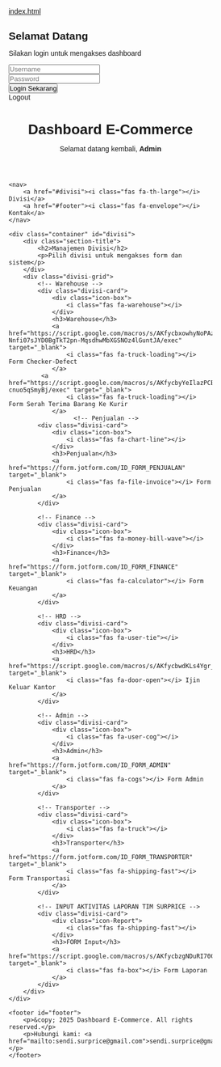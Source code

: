[index.html](https://github.com/user-attachments/files/23016881/index.html)
<html lang="id">
<head>
<meta charset="UTF-8">
<meta name="viewport" content="width=device-width, initial-scale=1.0">
<title>Dashboard E-Commerce | Admin Panel</title>
<link href="https://fonts.googleapis.com/css2?family=Poppins:wght@300;400;500;600;700&display=swap" rel="stylesheet">
<link rel="stylesheet" href="https://cdnjs.cloudflare.com/ajax/libs/font-awesome/6.4.0/css/all.min.css"/>
<style>
* {
    margin: 0;
    padding: 0;
    box-sizing: border-box;
    font-family: 'Poppins', sans-serif;
}

body {
    background: linear-gradient(135deg, #667eea 0%, #764ba2 100%);
    min-height: 100vh;
}

/* ===== LOGIN PAGE ===== */
.login-wrapper {
    min-height: 100vh;
    display: flex;
    align-items: center;
    justify-content: center;
    padding: 20px;
    background: linear-gradient(135deg, #ee7752 0%, #e73c7e 50%, #23a6d5 100%);
    position: relative;
    overflow: hidden;
}

.login-wrapper::before {
    content: '';
    position: absolute;
    width: 500px;
    height: 500px;
    background: rgba(255, 255, 255, 0.1);
    border-radius: 50%;
    top: -250px;
    right: -250px;
    animation: float 6s ease-in-out infinite;
}

.login-wrapper::after {
    content: '';
    position: absolute;
    width: 400px;
    height: 400px;
    background: rgba(255, 255, 255, 0.1);
    border-radius: 50%;
    bottom: -200px;
    left: -200px;
    animation: float 8s ease-in-out infinite reverse;
}

@keyframes float {
    0%, 100% { transform: translateY(0px); }
    50% { transform: translateY(20px); }
}

#login-box {
    width: 100%;
    max-width: 450px;
    background: rgba(255, 255, 255, 0.95);
    backdrop-filter: blur(10px);
    padding: 50px 40px;
    border-radius: 20px;
    box-shadow: 0 20px 60px rgba(0, 0, 0, 0.3);
    text-align: center;
    position: relative;
    z-index: 1;
    animation: slideUp 0.5s ease-out;
}

@keyframes slideUp {
    from {
        opacity: 0;
        transform: translateY(30px);
    }
    to {
        opacity: 1;
        transform: translateY(0);
    }
}

#login-box .logo-box {
    width: 80px;
    height: 80px;
    background: linear-gradient(135deg, #ee7752, #e73c7e);
    border-radius: 20px;
    display: flex;
    align-items: center;
    justify-content: center;
    margin: 0 auto 20px;
    box-shadow: 0 10px 25px rgba(231, 60, 126, 0.3);
}

#login-box .logo-box i {
    font-size: 40px;
    color: #fff;
}

#login-box h2 {
    margin-bottom: 10px;
    font-weight: 700;
    color: #333;
    font-size: 1.8em;
}

#login-box p {
    color: #666;
    margin-bottom: 30px;
    font-size: 0.95em;
}

.input-group {
    position: relative;
    margin-bottom: 20px;
}

.input-group i {
    position: absolute;
    left: 18px;
    top: 50%;
    transform: translateY(-50%);
    color: #999;
    font-size: 1.1em;
}

#login-box input {
    width: 100%;
    padding: 15px 15px 15px 50px;
    border-radius: 12px;
    border: 2px solid #e0e0e0;
    font-size: 1em;
    transition: all 0.3s;
    background: #f8f9fa;
}

#login-box input:focus {
    outline: none;
    border-color: #e73c7e;
    background: #fff;
    box-shadow: 0 5px 15px rgba(231, 60, 126, 0.1);
}

#login-box button {
    width: 100%;
    padding: 15px;
    border: none;
    border-radius: 12px;
    background: linear-gradient(135deg, #ee7752, #e73c7e);
    color: #fff;
    font-weight: 600;
    font-size: 1.05em;
    cursor: pointer;
    transition: all 0.3s;
    box-shadow: 0 8px 20px rgba(231, 60, 126, 0.3);
    margin-top: 10px;
}

#login-box button:hover {
    transform: translateY(-2px);
    box-shadow: 0 12px 28px rgba(231, 60, 126, 0.4);
}

#login-box button:active {
    transform: translateY(0);
}

.error {
    background: #fee;
    color: #c33;
    padding: 12px;
    border-radius: 10px;
    margin-bottom: 20px;
    font-weight: 500;
    border-left: 4px solid #c33;
    display: none;
}

.error.show {
    display: block;
}

/* ===== DASHBOARD ===== */
.dashboard-wrapper {
    background: #f5f5f5;
    min-height: 100vh;
    display: none;
}

.dashboard-wrapper.active {
    display: block;
}

header {
    background: linear-gradient(135deg, #ee7752 0%, #e73c7e 50%, #23a6d5 100%);
    color: #fff;
    padding: 60px 20px;
    text-align: center;
    box-shadow: 0 5px 20px rgba(0, 0, 0, 0.1);
    position: relative;
}

header::before {
    content: '';
    position: absolute;
    width: 100%;
    height: 100%;
    top: 0;
    left: 0;
    background: url('data:image/svg+xml,<svg xmlns="http://www.w3.org/2000/svg" viewBox="0 0 1440 320"><path fill="%23ffffff" fill-opacity="0.1" d="M0,96L48,112C96,128,192,160,288,160C384,160,480,128,576,112C672,96,768,96,864,112C960,128,1056,160,1152,160C1248,160,1344,128,1392,112L1440,96L1440,320L1392,320C1344,320,1248,320,1152,320C1056,320,960,320,864,320C768,320,672,320,576,320C480,320,384,320,288,320C192,320,96,320,48,320L0,320Z"></path></svg>') no-repeat bottom;
    background-size: cover;
    opacity: 0.3;
}

.header-content {
    position: relative;
    z-index: 1;
}

header h1 {
    font-size: 2.8em;
    margin-bottom: 10px;
    font-weight: 700;
    text-shadow: 2px 2px 4px rgba(0, 0, 0, 0.2);
}

header p {
    font-size: 1.2em;
    font-weight: 300;
    opacity: 0.95;
}

.logout-btn {
    position: absolute;
    top: 20px;
    right: 20px;
    padding: 12px 24px;
    background: rgba(255, 255, 255, 0.2);
    backdrop-filter: blur(10px);
    color: #fff;
    border-radius: 10px;
    text-decoration: none;
    font-weight: 600;
    transition: all 0.3s;
    border: 2px solid rgba(255, 255, 255, 0.3);
    z-index: 10;
    cursor: pointer;
}

.logout-btn:hover {
    background: rgba(255, 255, 255, 0.3);
    transform: translateY(-2px);
    box-shadow: 0 5px 15px rgba(0, 0, 0, 0.2);
}

nav {
    background: #fff;
    box-shadow: 0 2px 10px rgba(0, 0, 0, 0.1);
    display: flex;
    justify-content: center;
    padding: 0;
    position: sticky;
    top: 0;
    z-index: 1000;
}

nav a {
    padding: 18px 30px;
    text-decoration: none;
    color: #666;
    font-weight: 500;
    transition: all 0.3s;
    position: relative;
    cursor: pointer;
}

nav a::after {
    content: '';
    position: absolute;
    bottom: 0;
    left: 50%;
    transform: translateX(-50%);
    width: 0;
    height: 3px;
    background: linear-gradient(90deg, #ee7752, #e73c7e);
    transition: width 0.3s;
}

nav a:hover {
    color: #e73c7e;
}

nav a:hover::after {
    width: 80%;
}

.container {
    max-width: 1400px;
    margin: 50px auto;
    padding: 0 20px;
}

.section-title {
    text-align: center;
    margin-bottom: 50px;
}

.section-title h2 {
    font-size: 2.5em;
    color: #333;
    margin-bottom: 10px;
    font-weight: 700;
}

.section-title p {
    color: #666;
    font-size: 1.1em;
}

.divisi-grid {
    display: grid;
    grid-template-columns: repeat(auto-fit, minmax(300px, 1fr));
    gap: 30px;
}

.divisi-card {
    background: #fff;
    padding: 35px 25px;
    border-radius: 20px;
    text-align: center;
    box-shadow: 0 10px 30px rgba(0, 0, 0, 0.08);
    transition: all 0.4s cubic-bezier(0.175, 0.885, 0.32, 1.275);
    position: relative;
    overflow: hidden;
}

.divisi-card::before {
    content: '';
    position: absolute;
    top: 0;
    left: 0;
    width: 100%;
    height: 5px;
    background: linear-gradient(90deg, #ee7752, #e73c7e, #23a6d5);
    transform: scaleX(0);
    transition: transform 0.3s;
}

.divisi-card:hover::before {
    transform: scaleX(1);
}

.divisi-card:hover {
    transform: translateY(-10px);
    box-shadow: 0 20px 40px rgba(0, 0, 0, 0.15);
}

.icon-box {
    width: 80px;
    height: 80px;
    background: linear-gradient(135deg, #ee7752, #e73c7e);
    border-radius: 20px;
    display: flex;
    align-items: center;
    justify-content: center;
    margin: 0 auto 20px;
    transition: all 0.3s;
}

.divisi-card:hover .icon-box {
    transform: rotateY(360deg);
}

.divisi-card i {
    font-size: 35px;
    color: #fff;
}

.divisi-card h3 {
    margin-bottom: 20px;
    font-size: 1.4em;
    font-weight: 600;
    color: #333;
}

.divisi-card a {
    display: block;
    padding: 12px 20px;
    margin: 10px 0;
    background: linear-gradient(135deg, #f5f5f5, #e8e8e8);
    color: #333;
    text-decoration: none;
    border-radius: 12px;
    font-weight: 500;
    transition: all 0.3s;
    font-size: 0.95em;
}

.divisi-card a:hover {
    background: linear-gradient(135deg, #ee7752, #e73c7e);
    color: #fff;
    transform: translateX(5px);
    box-shadow: 0 5px 15px rgba(231, 60, 126, 0.3);
}

footer {
    text-align: center;
    padding: 40px 20px;
    margin-top: 80px;
    background: #fff;
    color: #666;
    font-size: 0.95em;
    box-shadow: 0 -5px 20px rgba(0, 0, 0, 0.05);
}

footer a {
    color: #e73c7e;
    text-decoration: none;
    font-weight: 500;
}

footer a:hover {
    text-decoration: underline;
}

.hidden {
    display: none;
}

/* Responsive */
@media(max-width: 768px) {
    header h1 {
        font-size: 2em;
    }
    
    .section-title h2 {
        font-size: 1.8em;
    }
    
    .divisi-grid {
        grid-template-columns: 1fr;
    }
    
    nav {
        flex-wrap: wrap;
    }
    
    nav a {
        padding: 15px 20px;
        font-size: 0.9em;
    }
    
    .logout-btn {
        position: relative;
        top: auto;
        right: auto;
        display: inline-block;
        margin-top: 20px;
    }
}
</style>
</head>
<body>

<!-- LOGIN PAGE -->
<div class="login-wrapper" id="loginPage">
    <div id="login-box">
        <div class="logo-box">
            <i class="fas fa-shopping-bag"></i>
        </div>
        <h2>Selamat Datang</h2>
        <p>Silakan login untuk mengakses dashboard</p>
        <div class="error" id="errorMsg">
            <i class="fas fa-exclamation-circle"></i> <span id="errorText"></span>
        </div>
        <form id="loginForm">
            <div class="input-group">
                <i class="fas fa-user"></i>
                <input type="text" id="username" placeholder="Username" required autocomplete="username">
            </div>
            <div class="input-group">
                <i class="fas fa-lock"></i>
                <input type="password" id="password" placeholder="Password" required autocomplete="current-password">
            </div>
            <button type="submit">
                <i class="fas fa-sign-in-alt"></i> Login Sekarang
            </button>
        </form>
    </div>
</div>

<!-- DASHBOARD -->
<div class="dashboard-wrapper" id="dashboardPage">
    <span class="logout-btn" id="logoutBtn">
        <i class="fas fa-sign-out-alt"></i> Logout
    </span>
    <header>
        <div class="header-content">
            <h1><i class="fas fa-chart-line"></i> Dashboard E-Commerce</h1>
            <p>Selamat datang kembali, <strong id="usernameDisplay">Admin</strong></p>
        </div>
    </header>

    <nav>
        <a href="#divisi"><i class="fas fa-th-large"></i> Divisi</a>
        <a href="#footer"><i class="fas fa-envelope"></i> Kontak</a>
    </nav>

    <div class="container" id="divisi">
        <div class="section-title">
            <h2>Manajemen Divisi</h2>
            <p>Pilih divisi untuk mengakses form dan sistem</p>
        </div>
        <div class="divisi-grid">
            <!-- Warehouse -->
            <div class="divisi-card">
                <div class="icon-box">
                    <i class="fas fa-warehouse"></i>
                </div>
                <h3>Warehouse</h3>
                <a href="https://script.google.com/macros/s/AKfycbxowhyNoPAzcWnxRLYHXJ41oAO-Nnfi07sJYD0BgTkT2pn-MqsdhwMbXGSNOz4lGuntJA/exec" target="_blank">
                    <i class="fas fa-truck-loading"></i> Form Checker-Defect
                </a>
             <a href="https://script.google.com/macros/s/AKfycbyYeIlazPCBsSYE8aiXFU66Qdlcgwg2FP3W0lg2BbrkWAV79ZwrVH9C-cnuo5qSmyBj/exec" target="_blank">
                    <i class="fas fa-truck-loading"></i> Form Serah Terima Barang Ke Kurir
                </a>
                      <!-- Penjualan -->
            <div class="divisi-card">
                <div class="icon-box">
                    <i class="fas fa-chart-line"></i>
                </div>
                <h3>Penjualan</h3>
                <a href="https://form.jotform.com/ID_FORM_PENJUALAN" target="_blank">
                    <i class="fas fa-file-invoice"></i> Form Penjualan
                </a>
            </div>

            <!-- Finance -->
            <div class="divisi-card">
                <div class="icon-box">
                    <i class="fas fa-money-bill-wave"></i>
                </div>
                <h3>Finance</h3>
                <a href="https://form.jotform.com/ID_FORM_FINANCE" target="_blank">
                    <i class="fas fa-calculator"></i> Form Keuangan
                </a>
            </div>

            <!-- HRD -->
            <div class="divisi-card">
                <div class="icon-box">
                    <i class="fas fa-user-tie"></i>
                </div>
                <h3>HRD</h3>
                <a href="https://script.google.com/macros/s/AKfycbwdKLs4Ygr_LIAEhByH1rLFgSH8ER524JNPsxyKqYwM6NC0DNpxC9Mg9rCcuHBe7NI2ag/exec" target="_blank">
                    <i class="fas fa-door-open"></i> Ijin Keluar Kantor
                </a>
            </div>

            <!-- Admin -->
            <div class="divisi-card">
                <div class="icon-box">
                    <i class="fas fa-user-cog"></i>
                </div>
                <h3>Admin</h3>
                <a href="https://form.jotform.com/ID_FORM_ADMIN" target="_blank">
                    <i class="fas fa-cogs"></i> Form Admin
                </a>
            </div>

            <!-- Transporter -->
            <div class="divisi-card">
                <div class="icon-box">
                    <i class="fas fa-truck"></i>
                </div>
                <h3>Transporter</h3>
                <a href="https://form.jotform.com/ID_FORM_TRANSPORTER" target="_blank">
                    <i class="fas fa-shipping-fast"></i> Form Transportasi
                </a>
            </div>

            <!-- INPUT AKTIVITAS LAPORAN TIM SURPRICE -->
            <div class="divisi-card">
                <div class="icon-Report">
                    <i class="fas fa-shipping-fast"></i>
                </div>
                <h3>FORM Input</h3>
                <a href="https://script.google.com/macros/s/AKfycbzgNDuRI70Cis7ytoaGP_J7HXbnRxF0DxQZ1yyLetn7IqXPoGsZQ86WU84q2KuCK5PR/exec" target="_blank">
                    <i class="fas fa-box"></i> Form Laporan
                </a>
            </div>
        </div>
    </div>

    <footer id="footer">
        <p>&copy; 2025 Dashboard E-Commerce. All rights reserved.</p>
        <p>Hubungi kami: <a href="mailto:sendi.surprice@gmail.com">sendi.surprice@gmail.com</a></p>
    </footer>
</div>

<script>
// Login credentials
const VALID_USERNAME = 'admin';
const VALID_PASSWORD = 'admin1234';

// Elements
const loginForm = document.getElementById('loginForm');
const loginPage = document.getElementById('loginPage');
const dashboardPage = document.getElementById('dashboardPage');
const errorMsg = document.getElementById('errorMsg');
const errorText = document.getElementById('errorText');
const logoutBtn = document.getElementById('logoutBtn');
const usernameDisplay = document.getElementById('usernameDisplay');

// Check if user is already logged in
window.addEventListener('DOMContentLoaded', () => {
    const isLoggedIn = sessionStorage.getItem('isLoggedIn');
    const username = sessionStorage.getItem('username');
    
    if (isLoggedIn === 'true' && username) {
        showDashboard(username);
    }
});

// Login form submit
loginForm.addEventListener('submit', (e) => {
    e.preventDefault();
    
    const username = document.getElementById('username').value.trim();
    const password = document.getElementById('password').value.trim();
    
    if (username === VALID_USERNAME && password === VALID_PASSWORD) {
        // Save login state
        sessionStorage.setItem('isLoggedIn', 'true');
        sessionStorage.setItem('username', username);
        
        // Hide error
        errorMsg.classList.remove('show');
        
        // Show dashboard
        showDashboard(username);
    } else {
        // Show error
        errorText.textContent = 'Username atau Password salah!';
        errorMsg.classList.add('show');
        
        // Shake animation
        loginForm.style.animation = 'none';
        setTimeout(() => {
            loginForm.style.animation = '';
        }, 10);
    }
});

// Logout button
logoutBtn.addEventListener('click', () => {
    sessionStorage.removeItem('isLoggedIn');
    sessionStorage.removeItem('username');
    
    loginPage.style.display = 'flex';
    dashboardPage.classList.remove('active');
    
    // Clear form
    document.getElementById('username').value = '';
    document.getElementById('password').value = '';
    errorMsg.classList.remove('show');
});

// Show dashboard function
function showDashboard(username) {
    loginPage.style.display = 'none';
    dashboardPage.classList.add('active');
    usernameDisplay.textContent = username;
}

// Smooth scroll for navigation
document.querySelectorAll('nav a').forEach(anchor => {
    anchor.addEventListener('click', function(e) {
        const href = this.getAttribute('href');
        if (href.startsWith('#')) {
            e.preventDefault();
            const target = document.querySelector(href);
            if (target) {
                target.scrollIntoView({
                    behavior: 'smooth',
                    block: 'start'
                });
            }
        }
    });
});
</script>


